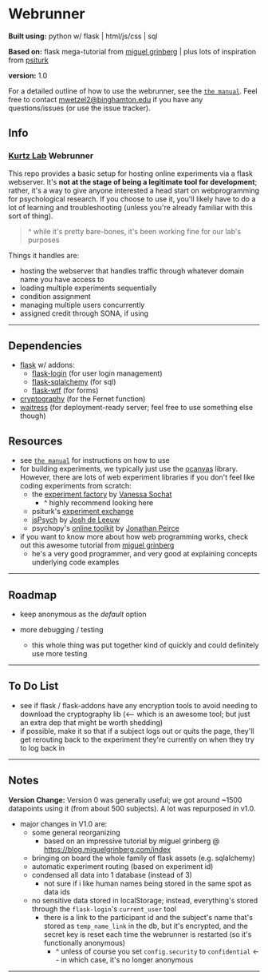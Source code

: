 # Webrunner

**Built using:** python w/ flask | html/js/css | sql

**Based on:** flask mega-tutorial from [miguel grinberg](https://blog.miguelgrinberg.com/index) | plus lots of inspiration from [psiturk](http://psiturk.org/)

**version:** 1.0

For a detailed outline of how to use the webrunner, see the [`the manual`](_/manual.md). Feel free to contact mwetzel2@binghamton.edu if you have any questions/issues (or use the issue tracker).



## Info

### [Kurtz Lab](http://kurtzlab.psychology.binghamton.edu/) Webrunner

This repo provides a basic setup for hosting online experiments via a flask webserver. It's **not at the stage of being a legitimate tool for development**; rather, it's a way to give anyone interested a head start on webprogramming for psychological research. If you choose to use it, you'll likely have to do a lot of learning and troubleshooting (unless you're already familiar with this sort of thing).

>  ^ while it's pretty bare-bones, it's been working fine for our lab's purposes

Things it handles are:

- hosting the webserver that handles traffic through whatever domain name you have access to
- loading multiple experiments sequentially
- condition assignment
- managing multiple users concurrently
- assigned credit through SONA, if using

---



## Dependencies

- [flask](https://flask.palletsprojects.com/en/1.1.x/) w/ addons:
    - [flask-login](https://flask-login.readthedocs.io/en/latest/) (for user login management)
    - [flask-sqlalchemy](https://flask-wtf.readthedocs.io/en/stable/) (for sql)
    - [flask-wtf](https://flask-sqlalchemy.palletsprojects.com/en/2.x/) (for forms)
- [cryptography](https://cryptography.io/en/latest/) (for the Fernet function)
- [waitress](https://docs.pylonsproject.org/projects/waitress/en/stable/) (for deployment-ready server; feel free to use something else though)



## Resources

- see [`the manual`](_/manual.md) for instructions on how to use
- for building experiments, we typically just use the [ocanvas](http://ocanvas.org/) library. However, there are lots of web experiment libraries if you don't feel like coding experiments from scratch:
    - the [experiment factory](https://expfactory.github.io/) by [Vanessa Sochat](https://vsoch.github.io/)
        - ^ highly recommend looking here
    - psiturk's [experiment exchange](http://psiturk.org/ee/)
    - [jsPsych](https://www.jspsych.org/) by [Josh de Leeuw](https://www.vassar.edu/faculty/jdeleeuw/)
    - psychopy's [online toolkit](https://www.psychopy.org/#online) by [Jonathan Peirce](https://www.nottingham.ac.uk/psychology/people/jonathan.peirce)
- if you want to know more about how web programming works, check out this awesome tutorial from [miguel grinberg](https://blog.miguelgrinberg.com/index)
    - he's a very good programmer, and very good at explaining concepts underlying code examples

---



## Roadmap

- keep anonymous as the _default_ option

- more debugging / testing
  - this whole thing was put together kind of quickly and could definitely use more testing

---



## To Do List

- see if flask / flask-addons have any encryption tools to avoid needing to download the cryptography lib (<-- which is an awesome tool; but just an extra dep that might be worth shedding)
- if possible, make it so that if a subject logs out or quits the page, they'll get rerouting back to the experiment they're currently on when they try to log back in 

---



## Notes

**Version Change:** Version 0 was generally useful; we got around ~1500 datapoints using it (from about 500 subjects). A lot was repurposed in v1.0. 

- major changes in V1.0 are:
  - some general reorganizing
      - based on an impressive tutorial by miguel grinberg @ https://blog.miguelgrinberg.com/index
  - bringing on board the whole family of flask assets (e.g. sqlalchemy)
  - automatic experiment routing (based on experiment id)
  - condensed all data into 1 database (instead of 3)
      - not sure if i like human names being stored in the same spot as data ids
  - no sensitive data stored in localStorage; instead, everything's stored through the `flask-login`'s `current_user` tool
      - there is a link to the participant id and the subject's name that's stored as `temp_name_link` in the db, but it's encrypted, and the secret key is reset each time the webrunner is restarted (so it's functionally anonymous)
          - ^ unless of course you set `config.security` to `confidential` <-- in which case, it's no longer anonymous 
---